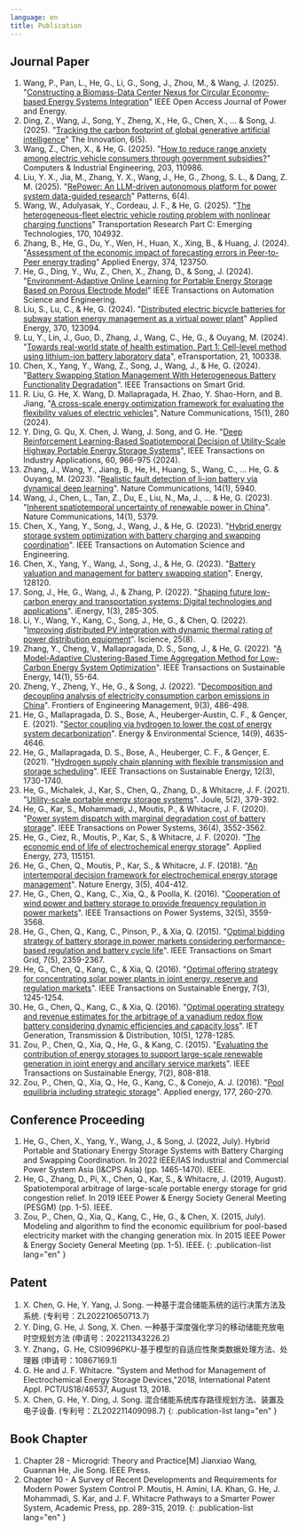 ```yaml
---
language: en
title: Publication
---
```

## Journal Paper
1. Wang, P., Pan, L., He, G., Li, G., Song, J., Zhou, M., & Wang, J. (2025). "[Constructing a Biomass-Data Center Nexus for Circular Economy-based Energy Systems Integration](https://ieeexplore.ieee.org/abstract/document/10990273)" IEEE Open Access Journal of Power and Energy.
2. Ding, Z., Wang, J., Song, Y., Zheng, X., He, G., Chen, X., ... & Song, J. (2025). "[Tracking the carbon footprint of global generative artificial intelligence](https://www.cell.com/the-innovation/fulltext/S2666-6758(25)00069-4)" The Innovation, 6(5).
3. Wang, Z., Chen, X., & He, G. (2025). "[How to reduce range anxiety among electric vehicle consumers through government subsidies?](https://www.sciencedirect.com/science/article/abs/pii/S0360835225001329)" Computers & Industrial Engineering, 203, 110986.
4. Liu, Y. X., Jia, M., Zhang, Y. X., Wang, J., He, G., Zhong, S. L., & Dang, Z. M. (2025). "[RePower: An LLM-driven autonomous platform for power system data-guided research](https://www.cell.com/patterns/fulltext/S2666-3899(25)00059-5)" Patterns, 6(4).
5. Wang, W., Adulyasak, Y., Cordeau, J. F., & He, G. (2025). "[The heterogeneous-fleet electric vehicle routing problem with nonlinear charging functions](https://www.sciencedirect.com/science/article/pii/S0968090X24004534)" Transportation Research Part C: Emerging Technologies, 170, 104932.
6. Zhang, B., He, G., Du, Y., Wen, H., Huan, X., Xing, B., & Huang, J. (2024). "[Assessment of the economic impact of forecasting errors in Peer-to-Peer energy trading](https://www.sciencedirect.com/science/article/abs/pii/S0306261924011334)" Applied Energy, 374, 123750.
7. He, G., Ding, Y., Wu, Z., Chen, X., Zhang, D., & Song, J. (2024). "[Environment-Adaptive Online Learning for Portable Energy Storage Based on Porous Electrode Model](https://ieeexplore.ieee.org/abstract/document/10737665)" IEEE Transactions on Automation Science and Engineering.
8. Liu, S., Lu, C., & He, G. (2024). "[Distributed electric bicycle batteries for subway station energy management as a virtual power plant](https://www.sciencedirect.com/science/article/abs/pii/S030626192400477X)" Applied Energy, 370, 123094.
9. Lu, Y., Lin, J., Guo, D., Zhang, J., Wang, C., He, G., & Ouyang, M. (2024). "[Towards real-world state of health estimation, Part 1: Cell-level method using lithium-ion battery laboratory data](https://www.sciencedirect.com/science/article/abs/pii/S2590116824000286)", eTransportation, 21, 100338.
10. Chen, X., Yang, Y., Wang, Z., Song, J., Wang, J., & He, G. (2024). "[Battery Swapping Station Management With Heterogeneous Battery Functionality Degradation](https://ieeexplore.ieee.org/abstract/document/10506804)". IEEE Transactions on Smart Grid.
11. R. Liu, G. He, X. Wang, D. Mallapragada, H. Zhao, Y. Shao-Horn, and B. Jiang, "[A cross-scale energy optimization framework for evaluating the flexibility values of electric vehicles](https://www.nature.com/articles/s41467-023-43884-x.pdf)", Nature Communications, 15(1), 280 (2024).
12. Y. Ding, G. Qu, X. Chen, J. Wang, J. Song, and G. He. "[Deep Reinforcement Learning-Based Spatiotemporal Decision of Utility-Scale Highway Portable Energy Storage Systems](https://ieeexplore.ieee.org/stamp/stamp.jsp?tp=&arnumber=10122695)", IEEE Transactions on Industry Applications, 60, 966-975 (2024).
13. Zhang, J., Wang, Y., Jiang, B., He, H., Huang, S., Wang, C., ... He, G. & Ouyang, M. (2023). "[Realistic fault detection of li-ion battery via dynamical deep learning](https://www.nature.com/articles/s41467-023-41226-5)". Nature Communications, 14(1), 5940.
14. Wang, J., Chen, L., Tan, Z., Du, E., Liu, N., Ma, J., ... & He, G. (2023). "[Inherent spatiotemporal uncertainty of renewable power in China](https://www.nature.com/articles/s41467-023-40670-7)". Nature Communications, 14(1), 5379.
15. Chen, X., Yang, Y., Song, J., Wang, J., & He, G. (2023). "[Hybrid energy storage system optimization with battery charging and swapping coordination](https://ieeexplore.ieee.org/document/10192528)". IEEE Transactions on Automation Science and Engineering.
16. Chen, X., Yang, Y., Wang, J., Song, J., & He, G. (2023). "[Battery valuation and management for battery swapping station](https://www.sciencedirect.com/science/article/abs/pii/S0360544223015141)". Energy, 128120.
17. Song, J., He, G., Wang, J., & Zhang, P. (2022). "[Shaping future low-carbon energy and transportation systems: Digital technologies and applications](https://www.sciopen.com/article/10.23919/IEN.2022.0040)". iEnergy, 1(3), 285-305.
18. Li, Y., Wang, Y., Kang, C., Song, J., He, G., & Chen, Q. (2022). "[Improving distributed PV integration with dynamic thermal rating of power distribution equipment](https://www.sciencedirect.com/science/article/pii/S258900422201080X)". Iscience, 25(8).
19. Zhang, Y., Cheng, V., Mallapragada, D. S., Song, J., & He, G. (2022). "[A Model-Adaptive Clustering-Based Time Aggregation Method for Low-Carbon Energy System Optimization](https://ieeexplore.ieee.org/document/9860080)". IEEE Transactions on Sustainable Energy, 14(1), 55-64.
20. Zheng, Y., Zheng, Y., He, G., & Song, J. (2022). "[Decomposition and decoupling analysis of electricity consumption carbon emissions in China](https://journal.hep.com.cn/fem/EN/10.1007/s42524-022-0215-3)". Frontiers of Engineering Management, 9(3), 486-498.
21. He, G., Mallapragada, D. S., Bose, A., Heuberger-Austin, C. F., & Gençer, E. (2021). "[Sector coupling via hydrogen to lower the cost of energy system decarbonization](https://pubs.rsc.org/en/content/articlehtml/2021/ee/d1ee00627d)". Energy & Environmental Science, 14(9), 4635-4646.
22. He, G., Mallapragada, D. S., Bose, A., Heuberger, C. F., & Gençer, E. (2021). "[Hydrogen supply chain planning with flexible transmission and storage scheduling](https://ieeexplore.ieee.org/abstract/document/9371425)". IEEE Transactions on Sustainable Energy, 12(3), 1730-1740.
23. He, G., Michalek, J., Kar, S., Chen, Q., Zhang, D., & Whitacre, J. F. (2021). "[Utility-scale portable energy storage systems](https://www.sciencedirect.com/science/article/pii/S2542435120305730)". Joule, 5(2), 379-392.
24. He, G., Kar, S., Mohammadi, J., Moutis, P., & Whitacre, J. F. (2020). "[Power system dispatch with marginal degradation cost of battery storage](https://ieeexplore.ieee.org/abstract/document/9311775)". IEEE Transactions on Power Systems, 36(4), 3552-3562.
25. He, G., Ciez, R., Moutis, P., Kar, S., & Whitacre, J. F. (2020). "[The economic end of life of electrochemical energy storage](https://www.sciencedirect.com/science/article/pii/S0306261920306632)". Applied Energy, 273, 115151.
26. He, G., Chen, Q., Moutis, P., Kar, S., & Whitacre, J. F. (2018). "[An intertemporal decision framework for electrochemical energy storage management](https://www.nature.com/articles/s41560-018-0129-9)". Nature Energy, 3(5), 404-412.
27. He, G., Chen, Q., Kang, C., Xia, Q., & Poolla, K. (2016). "[Cooperation of wind power and battery storage to provide frequency regulation in power markets](https://ieeexplore.ieee.org/abstract/document/7797224/)". IEEE Transactions on Power Systems, 32(5), 3559-3568.
28. He, G., Chen, Q., Kang, C., Pinson, P., & Xia, Q. (2015). "[Optimal bidding strategy of battery storage in power markets considering performance-based regulation and battery cycle life](https://ieeexplore.ieee.org/abstract/document/7106509/)". IEEE Transactions on Smart Grid, 7(5), 2359-2367.
29. He, G., Chen, Q., Kang, C., & Xia, Q. (2016). "[Optimal offering strategy for concentrating solar power plants in joint energy, reserve and regulation markets](https://ieeexplore.ieee.org/abstract/document/7437454)". IEEE Transactions on Sustainable Energy, 7(3), 1245-1254.
30. He, G., Chen, Q., Kang, C., & Xia, Q. (2016). "[Optimal operating strategy and revenue estimates for the arbitrage of a vanadium redox flow battery considering dynamic efficiencies and capacity loss](https://ietresearch.onlinelibrary.wiley.com/doi/full/10.1049/iet-gtd.2015.0373)". IET Generation, Transmission & Distribution, 10(5), 1278-1285.
31. Zou, P., Chen, Q., Xia, Q., He, G., & Kang, C. (2015). "[Evaluating the contribution of energy storages to support large-scale renewable generation in joint energy and ancillary service markets](https://ieeexplore.ieee.org/abstract/document/7337454)". IEEE Transactions on Sustainable Energy, 7(2), 808-818.
32. Zou, P., Chen, Q., Xia, Q., He, G., Kang, C., & Conejo, A. J. (2016). "[Pool equilibria including strategic storage](https://www.sciencedirect.com/science/article/abs/pii/S0306261916307097)". Applied energy, 177, 260-270.


## Conference Proceeding
1. He, G., Chen, X., Yang, Y., Wang, J., & Song, J. (2022, July). Hybrid Portable and Stationary Energy Storage Systems with Battery Charging and Swapping Coordination. In 2022 IEEE/IAS Industrial and Commercial Power System Asia (I&CPS Asia) (pp. 1465-1470). IEEE.
1. He, G., Zhang, D., Pi, X., Chen, Q., Kar, S., & Whitacre, J. (2019, August). Spatiotemporal arbitrage of large-scale portable energy storage for grid congestion relief. In 2019 IEEE Power & Energy Society General Meeting (PESGM) (pp. 1-5). IEEE.
1. Zou, P., Chen, Q., Xia, Q., Kang, C., He, G., & Chen, X. (2015, July). Modeling and algorithm to find the economic equilibrium for pool-based electricity market with the changing generation mix. In 2015 IEEE Power & Energy Society General Meeting (pp. 1-5). IEEE.
{: .publication-list lang="en" }

## Patent
1. X. Chen, G. He, Y. Yang, J. Song. 一种基于混合储能系统的运行决策方法及系统. (专利号：ZL202210650713.7)
1. Y. Ding, G. He, J. Song, X. Chen. 一种基于深度强化学习的移动储能充放电时空规划方法 (申请号：202211343226.2)
1. Y. Zhang，G. He, CSI0996PKU-基于模型的自适应性聚类数据处理方法、处理器 (申请号：10867169.1)
1. G. He and J. F. Whitacre. "System and Method for Management of Electrochemical Energy Storage Devices,"2018, International Patent Appl. PCT/US18/46537, August 13, 2018.
1. X. Chen, G. He, Y. Ding, J. Song. 混合储能系统库存路径规划方法、装置及电子设备. (专利号：ZL202211409098.7)
{: .publication-list lang="en" }

## Book Chapter
1. Chapter 28 - Microgrid: Theory and Practice[M] Jianxiao Wang, Guannan He, Jie Song. IEEE Press.
1. Chapter 10 - A Survey of Recent Developments and Requirements for Modern Power System Control P. Moutis, H. Amini, I.A. Khan, G. He, J. Mohammadi, S. Kar, and J. F. Whitacre Pathways to a Smarter Power System, Academic Press, pp. 289-315, 2019.
{: .publication-list lang="en" }

